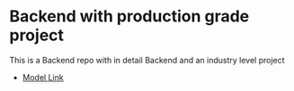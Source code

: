 # Backend with production grade project

This is a Backend repo with in detail Backend and an industry level project
- [Model Link](https://app.eraser.io/workspace/YtPqZ1VogxGy1jzIDkzj?origin=share)